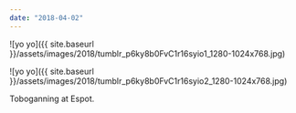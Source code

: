 ```yaml
---
date: "2018-04-02"
---
```


![yo yo]({{ site.baseurl }}/assets/images/2018/tumblr_p6ky8b0FvC1r16syio1_1280-1024x768.jpg)

![yo yo]({{ site.baseurl }}/assets/images/2018/tumblr_p6ky8b0FvC1r16syio2_1280-1024x768.jpg)

Toboganning at Espot.
